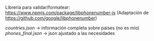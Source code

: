 Librería para validar/formatear: https://www.npmjs.com/package/libphonenumber-js (Adaptación de https://github.com/google/libphonenumber)

*countries.json* -> información completa sobre paises (no es mío)\
*phones_final.json* -> json ajustado a las necesidades
